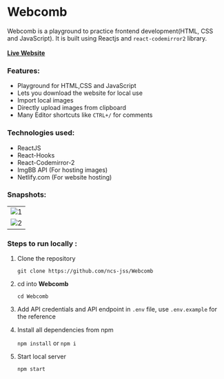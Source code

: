 # Webcomb
Webcomb is a playground to practice frontend development(HTML, CSS and JavaScript). It is built using Reactjs and `react-codemirror2` library. 
<br /><br />
<b>[Live Website](https://webcomb.netlify.app/)</b>

### Features:
* Playground for HTML,CSS and JavaScript
* Lets you download the website for local use
* Import local images
* Directly upload images from clipboard 
* Many Editor shortcuts like `CTRL+/` for comments

### Technologies used:
* ReactJS
* React-Hooks
* React-Codemirror-2
* ImgBB API (For hosting images)
* Netlify.com (For website hosting)

### Snapshots:
<table>
 <tr>
  <td>
     <img src="https://i.ibb.co/q5s4jnb/Screenshot-from-2020-06-02-18-29-59.png" alt="1" border="0">
  </td>
 </tr>
 <tr>
  <td>
     <img src="https://i.ibb.co/sj3Dpw2/Screenshot-from-2020-06-02-18-28-15.png" alt="2" border="0">
  </td>
 </tr>
</table>

### Steps to run locally :

1. Clone the repository
  
     `git clone https://github.com/ncs-jss/Webcomb`

2. cd into **Webcomb**
  
      `cd Webcomb`
      
3. Add API credentials and API endpoint in `.env` file, use `.env.example` for the reference

4. Install all dependencies from npm
      
      `npm install` or `npm i`
      
5. Start local server
      
      `npm start`
